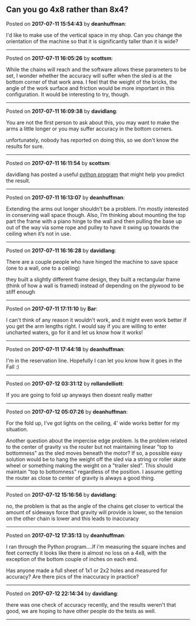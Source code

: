 ## Can you go 4x8 rather than 8x4?
Posted on **2017-07-11 15:54:43** by **deanhuffman**:

I'd like to make use of the vertical space in my shop.  Can you change the orientation of the machine so that it is significantly taller than it is wide?

---

Posted on **2017-07-11 16:05:26** by **scottsm**:

While the chains will reach and the software allows these parameters to be set, I wonder whether the accuracy will suffer when the sled is at the bottom corner of that work area. I feel that the weight of the bricks, the angle of the work surface and friction would be more important in this configuration. It would be interesting to try, though.

---

Posted on **2017-07-11 16:09:38** by **davidlang**:

You are not the first person to ask about this, you may want to make the arms a little longer or you may suffer accuracy in the bottom corners.



unfortunately, nobody has reported on doing this, so we don't know the results for sure.

---

Posted on **2017-07-11 16:11:54** by **scottsm**:

davidlang has posted a useful [python program](http://lang.hm/maslow/v-plotter.py) that might help you predict the result.

---

Posted on **2017-07-11 16:13:07** by **deanhuffman**:

Extending the arms out longer shouldn’t be a problem.  I’m mostly interested in conserving wall space though.  Also, I’m thinking about mounting the top part the frame with a piano hinge to the wall and then pulling the base up out of the way via some rope and pulley to have it swing up towards the ceiling when it’s not in use.

---

Posted on **2017-07-11 16:16:28** by **davidlang**:

There are a couple people who have hinged the machine to save space (one to a wall, one to a ceiling)



they built a slightly different frame design, they built a rectangular frame (think of how a wall is framed) instead of depending on the plywood to be stiff enough

---

Posted on **2017-07-11 17:11:10** by **Bar**:

I can't think of any reason it wouldn't work, and it might even work better if you get the arm lengths right. I would say if you are willing to enter uncharted waters, go for it and let us know how it works!

---

Posted on **2017-07-11 17:44:18** by **deanhuffman**:

I'm in the reservation line.  Hopefully I can let you know how it goes in the Fall :)

---

Posted on **2017-07-12 03:31:12** by **rollandelliott**:

If you are going to fold up anyways then doesnt really matter

---

Posted on **2017-07-12 05:07:26** by **deanhuffman**:

For the fold up, I've got lights on the ceiling, 4' wide works better for my situation.



Another question about the impercise edge problem.  Is the problem related to the center of gravity vs the router but not maintaining linear "top to bottomness" as the sled moves beneath the motor?  If so, a possible easy solution would be to hang the weight off the sled via a string or roller skate wheel or something making the weight on a "trailer sled".  This should maintain "top to bottomness" regardless of the position.  I assume getting the router as close to center of gravity is always a good thing.

---

Posted on **2017-07-12 15:16:56** by **davidlang**:

no, the problem is that as the angle of the chains get closer to vertical the amount of sideways force that gravity will provide is lower, so the tension on the other chain is lower and this leads to inaccuracy

---

Posted on **2017-07-12 17:35:13** by **deanhuffman**:

I ran through the Python program....If i'm measuring the square inches and feet correctly it looks like there is almost no loss on a 4x8, with the exception of the bottom couple of inches on each end.



Has anyone made a full sheet of 1x1 or 2x2 holes and measured for accuracy?  Are there pics of the inaccuracy in practice?

---

Posted on **2017-07-12 22:14:34** by **davidlang**:

there was one check of accuracy recently, and the results weren't that good, we are hoping to have other people do the tests as well.

---

